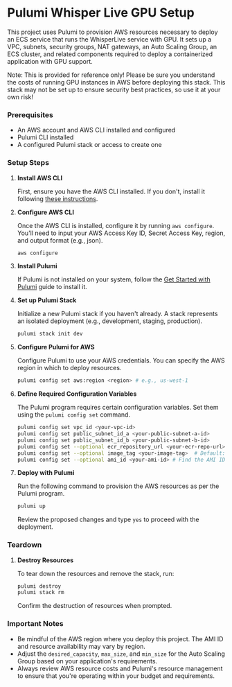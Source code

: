 # Pulumi Whisper Live GPU Setup

This project uses Pulumi to provision AWS resources necessary to deploy an ECS
service that runs the WhisperLive service with GPU. It sets up a VPC, subnets,
security groups, NAT gateways, an Auto Scaling Group, an ECS cluster, and
related components required to deploy a containerized application with GPU
support.

Note: This is provided for reference only! Please be sure you understand the
costs of running GPU instances in AWS before deploying this stack. This stack
may not be set up to ensure security best practices, so use it at your own risk!

### Prerequisites

- An AWS account and AWS CLI installed and configured
- Pulumi CLI installed
- A configured Pulumi stack or access to create one

### Setup Steps

1. **Install AWS CLI**

   First, ensure you have the AWS CLI installed. If you don't, install it
   following [these instructions](https://docs.aws.amazon.com/cli/latest/userguide/cli-chap-install.html).

2. **Configure AWS CLI**

   Once the AWS CLI is installed, configure it by running `aws configure`.
   You'll need to input your AWS Access Key ID, Secret Access Key, region, and
   output format (e.g., json).

    ```sh
    aws configure
    ```

3. **Install Pulumi**

   If Pulumi is not installed on your system, follow
   the [Get Started with Pulumi](https://www.pulumi.com/docs/get-started/aws/)
   guide to install it.

4. **Set up Pulumi Stack**

   Initialize a new Pulumi stack if you haven't already. A stack represents an
   isolated deployment (e.g., development, staging, production).

    ```sh
    pulumi stack init dev
    ```

5. **Configure Pulumi for AWS**

   Configure Pulumi to use your AWS credentials. You can specify the AWS region
   in which to deploy resources.

    ```sh
    pulumi config set aws:region <region> # e.g., us-west-1
    ```

6. **Define Required Configuration Variables**

   The Pulumi program requires certain configuration variables. Set them using
   the `pulumi config set` command.

    ```sh
    pulumi config set vpc_id <your-vpc-id>
    pulumi config set public_subnet_id_a <your-public-subnet-a-id>
    pulumi config set public_subnet_id_b <your-public-subnet-b-id>
    pulumi config set --optional ecr_repository_url <your-ecr-repo-url>  # Default: ghcr.io/collabora/whisperlive-gpu
    pulumi config set --optional image_tag <your-image-tag>  # Default: latest
    pulumi config set --optional ami_id <your-ami-id> # Find the AMI ID for the desired ECS compatible GPU instance type available in your region
    ```

7. **Deploy with Pulumi**

   Run the following command to provision the AWS resources as per the Pulumi
   program.

    ```sh
    pulumi up
    ```

    Review the proposed changes and type `yes` to proceed with the deployment.

### Teardown

1. **Destroy Resources**

    To tear down the resources and remove the stack, run:

    ```sh
    pulumi destroy
    pulumi stack rm
    ```

    Confirm the destruction of resources when prompted.

### Important Notes

- Be mindful of the AWS region where you deploy this project. The AMI ID and
  resource availability may vary by region.
- Adjust the `desired_capacity`, `max_size`, and `min_size` for the Auto Scaling
  Group based on your application's requirements.
- Always review AWS resource costs and Pulumi's resource management to ensure
  that you're operating within your budget and requirements.
